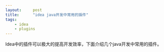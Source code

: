 ```yaml
---
layout:     post
title:      "idea java开发中常用的插件"
tags:
    - idea
    - plugins
---
```


Idea中的插件可以极大的提高开发效率，下面介绍几个java开发中常用的插件。
